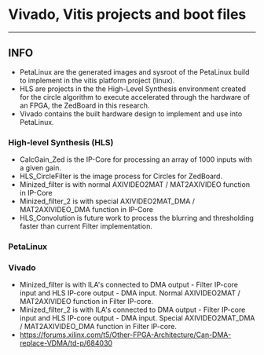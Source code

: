 # Vivado, Vitis projects and boot files
___
## INFO
* PetaLinux are the generated images and sysroot of the PetaLinux build to implement in the vitis platform project (linux).
* HLS are projects in the the High-Level Synthesis environment created for the circle algorithm to execute accelerated through the hardware of an FPGA, the ZedBoard in this research.
* Vivado contains the built hardware design to implement and use into PetaLinux.

### High-level Synthesis (HLS)
* CalcGain_Zed is the IP-Core for processing an array of 1000 inputs with a given gain.
* HLS_CircleFilter is the image process for Circles for ZedBoard.
* Minized_filter is with normal AXIVIDEO2MAT / MAT2AXIVIDEO function in IP-Core
* Minized_filter_2 is with special AXIVIDEO2MAT_DMA / MAT2AXIVIDEO_DMA function in IP-Core
* HLS_Convolution is future work to process the blurring and thresholding faster than current Filter implementation.

### PetaLinux

### Vivado
* Minized_filter is with ILA's connected to DMA output - Filter IP-core input and HLS IP-core output - DMA input. Normal AXIVIDEO2MAT / MAT2AXIVIDEO function in Filter IP-core.
* Minized_filter_2 is with ILA's connected to DMA output - Filter IP-core input and HLS IP-core output - DMA input. Special AXIVIDEO2MAT_DMA / MAT2AXIVIDEO_DMA function in Filter IP-core.
* https://forums.xilinx.com/t5/Other-FPGA-Architecture/Can-DMA-replace-VDMA/td-p/684030
